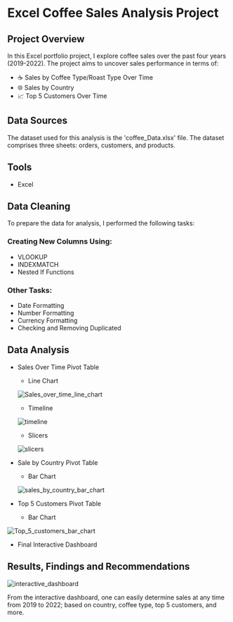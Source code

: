 # Excel Coffee Sales Analysis Project

## Project Overview

In this Excel portfolio project, I explore coffee sales over the past four years (2019-2022). The project aims to uncover sales performance in terms of:
- ☕ Sales by Coffee Type/Roast Type Over Time
- 🌐 Sales by Country
- 📈 Top 5 Customers Over Time

## Data Sources 
The dataset used for this analysis is the 'coffee_Data.xlsx' file. The dataset comprises three sheets: orders, customers, and products.

## Tools
- Excel

## Data Cleaning 
To prepare the data for analysis, I performed the following tasks:

### Creating New Columns Using:
- VLOOKUP
- INDEXMATCH
- Nested If Functions

### Other Tasks:
- Date Formatting 
- Number Formatting
- Currency Formatting 
- Checking and Removing Duplicated

## Data Analysis
- Sales Over Time Pivot Table
    - Line Chart
  
  ![Sales_over_time_line_chart](https://github.com/Brian-Oseko/Coffee-Sales-Analysis-Project/assets/151272645/bc5bf2aa-1b39-4c0e-a476-54c3211cc768)

      
    - Timeline
  
  ![timeline](https://github.com/Brian-Oseko/Coffee-Sales-Analysis-Project/assets/151272645/51fbfb9c-91cf-4ff0-addc-f6b7027e1aa2)
      
    - Slicers
 
      
   ![slicers](https://github.com/Brian-Oseko/Coffee-Sales-Analysis-Project/assets/151272645/063dfe08-5301-4f52-95ae-51c43a10d393)


- Sale by Country Pivot Table
    -  Bar Chart
      
  ![sales_by_country_bar_chart](https://github.com/Brian-Oseko/Coffee-Sales-Analysis-Project/assets/151272645/66fca126-bba1-4450-9d56-d647beb03391)


- Top 5 Customers Pivot Table
    - Bar Chart
 
      
![Top_5_customers_bar_chart](https://github.com/Brian-Oseko/Coffee-Sales-Analysis-Project/assets/151272645/3a531f72-b6d6-4e0f-a2c2-5da5549c28da)


- Final Interactive Dashboard


## Results, Findings and Recommendations

![interactive_dashboard](https://github.com/Brian-Oseko/Coffee-Sales-Analysis-Project/assets/151272645/72b71705-1228-473b-8b35-262beb6e45e7)

From the interactive dashboard, one can easily determine sales at any time from 2019 to 2022; based on country, coffee type, top 5 customers, and more.




